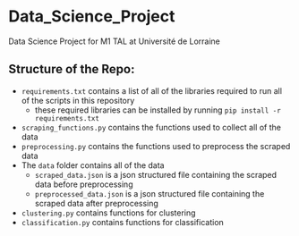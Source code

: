 # Data_Science_Project
Data Science Project for M1 TAL at Université de Lorraine
## Structure of the Repo:
- `requirements.txt` contains a list of all of the libraries required to run all of the scripts in this repository
  - these required libraries can be installed by running `pip install -r requirements.txt`
- `scraping_functions.py` contains the functions used to collect all of the data
- `preprocessing.py` contains the functions used to preprocess the scraped data
- The `data` folder contains all of the data
  - `scraped_data.json` is a json structured file containing the scraped data before preprocessing
  - `preprocessed_data.json` is a json structured file containing the scraped data after preprocessing
- `clustering.py` contains functions for clustering
- `classification.py` contains functions for classification

